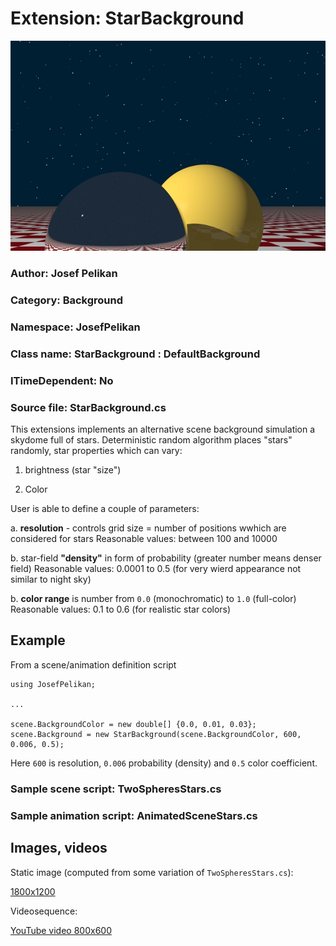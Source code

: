 # Extension: StarBackground

![Example](up640.jpg)

### Author: Josef Pelikan

### Category: Background

### Namespace: JosefPelikan

### Class name: StarBackground : DefaultBackground

### ITimeDependent: No

### Source file: StarBackground.cs

This extensions implements an alternative scene background simulation a skydome full of stars.
Deterministic random algorithm places "stars" randomly, star properties which can
vary:

1. brightness (star "size")

2. Color

User is able to define a couple of parameters:

a. **resolution** - controls grid size = number of positions wwhich are considered for stars
   Reasonable values: between 100 and 10000

b. star-field **"density"** in form of probability (greater number means denser field)
   Reasonable values: 0.0001 to 0.5 (for very wierd appearance not similar to night sky)

b. **color range** is number from `0.0` (monochromatic) to `1.0` (full-color)
   Reasonable values: 0.1 to 0.6 (for realistic star colors)

## Example

From a scene/animation definition script
```
using JosefPelikan;

...

scene.BackgroundColor = new double[] {0.0, 0.01, 0.03};
scene.Background = new StarBackground(scene.BackgroundColor, 600, 0.006, 0.5);
```

Here `600` is resolution, `0.006` probability (density) and `0.5` color coefficient.

### Sample scene script: TwoSpheresStars.cs

### Sample animation script: AnimatedSceneStars.cs

## Images, videos

Static image (computed from some variation of `TwoSpheresStars.cs`):

[1800x1200](https://drive.google.com/file/d/1YvHi4glIjDmnjNi6VQaeVubB4hr39SiF/view?usp=sharing)

Videosequence:

[YouTube video 800x600](https://youtu.be/Ekl_EDmuwrY)
